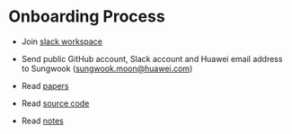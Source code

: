 
# Onboarding Process

* Join [slack workspace](https://huawei.slack.com/)
* Send public GitHub account, Slack account and Huawei email address to Sungwook (sungwook.moon@huawei.com)

* Read [papers](https://sapphire.cs.washington.edu/research/)
* Read [source code](https://sapphire.cs.washington.edu/code.html)
* Read [notes](https://github.com/Huawei-PaaS/DCAP-Sapphire/blob/master/docs/SapphireInternal.md)

